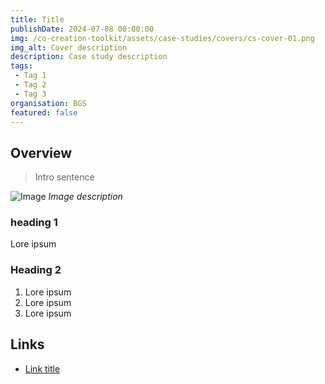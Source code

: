 ```yaml
---
title: Title
publishDate: 2024-07-08 00:00:00
img: /co-creation-toolkit/assets/case-studies/covers/cs-cover-01.png
img_alt: Cover description
description: Case study description
tags:
 - Tag 1
 - Tag 2
 - Tag 3
organisation: BGS
featured: false
---
```


## Overview

> Intro sentence

![Image](/co-creation-toolkit/assets/case-studies/case-study-name/iamge-name.png)
*Image description*

### heading 1

Lore ipsum

### Heading 2

1. Lore ipsum
2. Lore ipsum
3. Lore ipsum

## Links

* [Link title](#)
